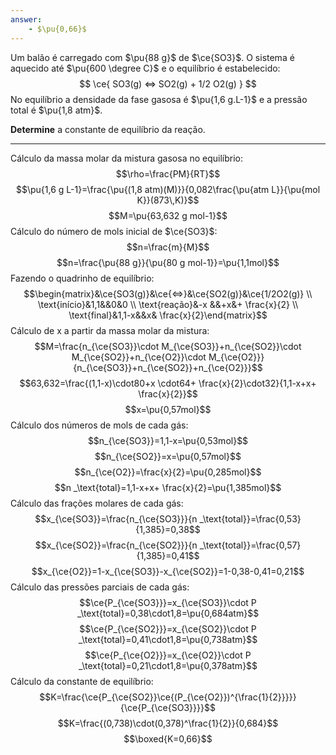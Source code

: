 ```yaml
---
answer:
    - $\pu{0,66}$
---
```



Um balão é carregado com $\pu{88 g}$ de $\ce{SO3}$. O sistema é aquecido até $\pu{600 \degree C}$ e o equilíbrio é estabelecido:
$$
    \ce{ SO3(g) <=> SO2(g) + 1/2 O2(g) }
$$
No equilíbrio a densidade da fase gasosa é $\pu{1,6 g.L-1}$ e a pressão total é $\pu{1,8 atm}$.

**Determine** a constante de equilíbrio da reação.

---

Cálculo da massa molar da mistura gasosa no equilíbrio:
$$\rho=\frac{PM}{RT}$$
$$\pu{1,6 g L-1}=\frac{\pu{(1,8 atm)(M)}}{0,082\frac{\pu{atm L}}{\pu{mol K}}(873\,K)}$$
$$M=\pu{63,632 g mol-1}$$
Cálculo do número de mols inicial de $\ce{SO3}$:
$$n=\frac{m}{M}$$
$$n=\frac{\pu{88 g}}{\pu{80 g mol-1}}=\pu{1,1mol}$$
Fazendo o quadrinho de equilíbrio:
$$\begin{matrix}&\ce{SO3(g)}&\ce{<=>}&\ce{SO2(g)}&\ce{1/2O2(g)} \\ \text{início}&1,1&&0&0 \\ \text{reação}&-x &&+x&+ \frac{x}{2}  \\ \text{final}&1,1-x&&x& \frac{x}{2}\end{matrix}$$
Cálculo de x a partir da massa molar da mistura:
$$M=\frac{n_{\ce{SO3}}\cdot M_{\ce{SO3}}+n_{\ce{SO2}}\cdot M_{\ce{SO2}}+n_{\ce{O2}}\cdot M_{\ce{O2}}}{n_{\ce{SO3}}+n_{\ce{SO2}}+n_{\ce{O2}}}$$
$$63,632=\frac{(1,1-x)\cdot80+x \cdot64+ \frac{x}{2}\cdot32}{1,1-x+x+ \frac{x}{2}}$$
$$x=\pu{0,57mol}$$
Cálculo dos números de mols de cada gás:
$$n_{\ce{SO3}}=1,1-x=\pu{0,53mol}$$
$$n_{\ce{SO2}}=x=\pu{0,57mol}$$
$$n_{\ce{O2}}=\frac{x}{2}=\pu{0,285mol}$$
$$n _\text{total}=1,1-x+x+ \frac{x}{2}=\pu{1,385mol}$$
Cálculo das frações molares de cada gás:
$$x_{\ce{SO3}}=\frac{n_{\ce{SO3}}}{n _\text{total}}=\frac{0,53}{1,385}=0,38$$
$$x_{\ce{SO2}}=\frac{n_{\ce{SO2}}}{n _\text{total}}=\frac{0,57}{1,385}=0,41$$
$$x_{\ce{O2}}=1-x_{\ce{SO3}}-x_{\ce{SO2}}=1-0,38-0,41=0,21$$
Cálculo das pressões parciais de cada gás:
$$\ce{P_{\ce{SO3}}}=x_{\ce{SO3}}\cdot P _\text{total}=0,38\cdot1,8=\pu{0,684atm}$$
$$\ce{P_{\ce{SO2}}}=x_{\ce{SO2}}\cdot P _\text{total}=0,41\cdot1,8=\pu{0,738atm}$$
$$\ce{P_{\ce{O2}}}=x_{\ce{O2}}\cdot P _\text{total}=0,21\cdot1,8=\pu{0,378atm}$$
Cálculo da constante de equilíbrio:
$$K=\frac{\ce{P_{\ce{SO2}}\ce{(P_{\ce{O2}})^{\frac{1}{2}}}}}{\ce{P_{\ce{SO3}}}}$$
$$K=\frac{(0,738)\cdot(0,378)^\frac{1}{2}}{0,684}$$
$$\boxed{K=0,66}$$


